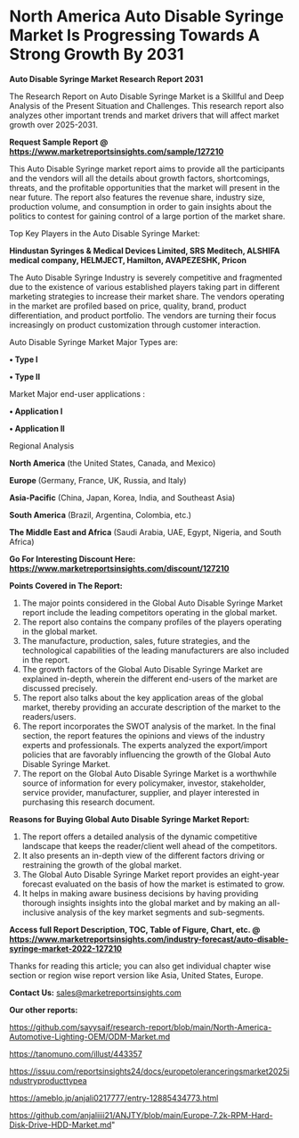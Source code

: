 # North America Auto Disable Syringe Market Is Progressing Towards A Strong Growth By 2031

<strong>Auto Disable Syringe Market Research Report 2031</strong>

The Research Report on Auto Disable Syringe Market is a Skillful and Deep Analysis of the Present Situation and Challenges. This research report also analyzes other important trends and market drivers that will affect market growth over 2025-2031.

<strong>Request Sample Report @ <a href=https://www.marketreportsinsights.com/sample/127210>https://www.marketreportsinsights.com/sample/127210</a></strong>

This Auto Disable Syringe market report aims to provide all the participants and the vendors will all the details about growth factors, shortcomings, threats, and the profitable opportunities that the market will present in the near future. The report also features the revenue share, industry size, production volume, and consumption in order to gain insights about the politics to contest for gaining control of a large portion of the market share.

Top Key Players in the Auto Disable Syringe Market:

<strong>Hindustan Syringes & Medical Devices Limited, SRS Meditech, ALSHIFA medical company, HELMJECT, Hamilton, AVAPEZESHK, Pricon</strong>

The Auto Disable Syringe Industry is severely competitive and fragmented due to the existence of various established players taking part in different marketing strategies to increase their market share. The vendors operating in the market are profiled based on price, quality, brand, product differentiation, and product portfolio. The vendors are turning their focus increasingly on product customization through customer interaction.

Auto Disable Syringe Market Major Types are:

<strong>• Type I

• Type II</strong>

Market Major end-user applications :

<strong>• Application I

• Application II</strong>

Regional Analysis

</u><strong><b>North America</b></strong> (the United States, Canada, and Mexico)

<strong><b>Europe </b></strong>(Germany, France, UK, Russia, and Italy)

<strong><b>Asia-Pacific</b></strong> (China, Japan, Korea, India, and Southeast Asia)

<strong><b>South America</b></strong> (Brazil, Argentina, Colombia, etc.)

<strong><b>The Middle East and Africa</b></strong> (Saudi Arabia, UAE, Egypt, Nigeria, and South Africa)

<strong>Go For Interesting Discount Here: <a href=https://www.marketreportsinsights.com/discount/127210>https://www.marketreportsinsights.com/discount/127210</a></strong>

<strong>Points Covered in The Report:</strong>
<ol>
  <li>The major points considered in the Global Auto Disable Syringe Market report include the leading competitors operating in the global market.</li>
  <li>The report also contains the company profiles of the players operating in the global market.</li>
  <li>The manufacture, production, sales, future strategies, and the technological capabilities of the leading manufacturers are also included in the report.</li>
  <li>The growth factors of the Global Auto Disable Syringe Market are explained in-depth, wherein the different end-users of the market are discussed precisely.</li>
  <li>The report also talks about the key application areas of the global market, thereby providing an accurate description of the market to the readers/users.</li>
  <li>The report incorporates the SWOT analysis of the market. In the final section, the report features the opinions and views of the industry experts and professionals. The experts analyzed the export/import policies that are favorably influencing the growth of the Global Auto Disable Syringe Market.</li>
  <li>The report on the Global Auto Disable Syringe Market is a worthwhile source of information for every policymaker, investor, stakeholder, service provider, manufacturer, supplier, and player interested in purchasing this research document.</li>
</ol>
<strong>Reasons for Buying Global Auto Disable Syringe Market Report:</strong>

<ol>
  <li>The report offers a detailed analysis of the dynamic competitive landscape that keeps the reader/client well ahead of the competitors.</li>
  <li>It also presents an in-depth view of the different factors driving or restraining the growth of the global market.</li>
  <li>The Global Auto Disable Syringe Market report provides an eight-year forecast evaluated on the basis of how the market is estimated to grow.</li>
  <li>It helps in making aware business decisions by having providing thorough insights insights into the global market and by making an all-inclusive analysis of the key market segments and sub-segments.</li>
</ol>
<strong>Access full Report Description, TOC, Table of Figure, Chart, etc. @ <a href=https://www.marketreportsinsights.com/industry-forecast/auto-disable-syringe-market-2022-127210>https://www.marketreportsinsights.com/industry-forecast/auto-disable-syringe-market-2022-127210</a></strong>


Thanks for reading this article; you can also get individual chapter wise section or region wise report version like Asia, United States, Europe.

<strong>Contact Us:</strong>
sales@marketreportsinsights.com

<strong>Our other reports:</strong>

<a href=https://github.com/sayysaif/research-report/blob/main/North-America-Automotive-Lighting-OEM/ODM-Market.md>https://github.com/sayysaif/research-report/blob/main/North-America-Automotive-Lighting-OEM/ODM-Market.md</a>

<a href=https://tanomuno.com/illust/443357>https://tanomuno.com/illust/443357</a>

<a href=https://issuu.com/reportsinsights24/docs/europetoleranceringsmarket2025industryproducttypea>https://issuu.com/reportsinsights24/docs/europetoleranceringsmarket2025industryproducttypea</a>

<a href=https://ameblo.jp/anjali0217777/entry-12885434773.html>https://ameblo.jp/anjali0217777/entry-12885434773.html</a>

<a href=https://github.com/anjaliiii21/ANJTY/blob/main/Europe-7.2k-RPM-Hard-Disk-Drive-HDD-Market.md>https://github.com/anjaliiii21/ANJTY/blob/main/Europe-7.2k-RPM-Hard-Disk-Drive-HDD-Market.md</a>"
